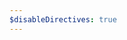 ```yaml
---
$disableDirectives: true
---
```


<!-- #query task where tags = "{{.}}" and done = false render [[template/task]] -->

<!-- /query -->
